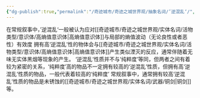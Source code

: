 ```yaml
---
{"dg-publish":true,"permalink":"/奇迹城市/奇迹之城世界观/抽象名词/’逆混乱‘/","dgPassFrontmatter":true}
---
```


在常规叙事中，’逆混乱‘一般被认为应对[[奇迹城市/奇迹之城世界观/实体名词/活物类型/意识体/高熵值意识体\|高熵值意识体]]与局部的熵值波动（无论良性或者恶性）有效度
拥有高‘逆混乱’性的物体会与[[奇迹城市/奇迹之城世界观/实体名词/活物类型/意识体/高熵值意识体\|高熵值意识体]]产生类似湮灭的反应，通常伴随着无味无实体黑烟等现象的产生。
‘逆混乱’性质并不与‘纯粹度’等同，但两者之间有着较为紧密的关系，‘纯粹度’高的物品不一定拥有较高的‘逆混乱’性质，但拥有高‘逆混乱’性质的物品，一般代表着较高的‘纯粹度’
常规叙事中，通常拥有较高‘逆混乱’性质的物品是未锈蚀的[[奇迹城市/奇迹之城世界观/实体名词/武器/铜剑\|铜剑]]等。